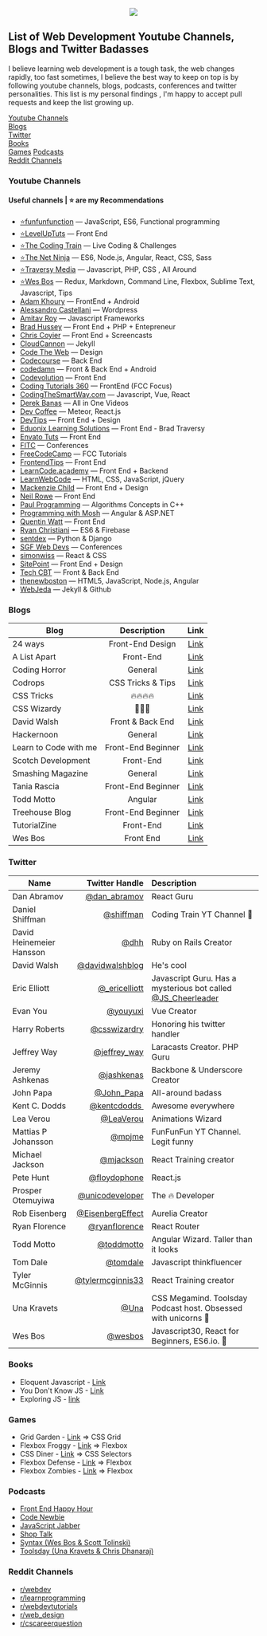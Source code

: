 

<p align="center">
<img src="http://i.imgur.com/7XJp1hQ.png"> 
</p>


## List of Web Development Youtube Channels, Blogs and Twitter Badasses

I believe learning web development is a tough task, the web changes rapidly, too fast sometimes, I believe the best way to keep on top is by following youtube channels, blogs, podcasts, conferences and twitter personalities. This list is my personal findings , I'm happy to accept pull requests and keep the list growing up.

[Youtube Channels](#youtube-channels)  
[Blogs](#blogs)    
[Twitter](#twitter)  
[Books](#books)   
[Games](#games)
[Podcasts](#podcasts)  
[Reddit Channels](#reddit-channels)    

### Youtube Channels

#### Useful channels | ⭐ are my Recommendations

- [⭐funfunfunction](https://www.youtube.com/channel/UCO1cgjhGzsSYb1rsB4bFe4Q) — JavaScript, ES6, Functional programming
- [⭐LevelUpTuts](http://www.youtube.com/user/LevelUpTuts) — Front End
- [⭐The Coding Train](https://www.youtube.com/channel/UCvjgXvBlbQiydffZU7m1_aw/undefined) — Live Coding & Challenges
- [⭐The Net Ninja](https://www.youtube.com/channel/UCW5YeuERMmlnqo4oq8vwUpg) — ES6, Node.js, Angular, React, CSS, Sass
- [⭐Traversy Media](https://www.youtube.com/user/TechGuyWeb) — Javascript, PHP, CSS , All Around
- [⭐Wes Bos](https://www.youtube.com/user/wesbos) — Redux, Markdown, Command Line, Flexbox, Sublime Text, Javascript, Tips
- [Adam Khoury](https://www.youtube.com/channel/UCpzRDg0orQBZFBPzeXm1yNg) — FrontEnd + Android
- [Alessandro Castellani](https://www.youtube.com/channel/UCbmBY_XYZqCa2G0XmFA7ZWg) — Wordpress
- [Amitav Roy](https://www.youtube.com/channel/UC4gijXR8cM4gmEt9Olse-TQ) — Javascript Frameworks
- [Brad Hussey](https://www.youtube.com/user/hussey17) — Front End + PHP + Entepreneur
- [Chris Coyier](http://www.youtube.com/user/realcsstricks) — Front End + Screencasts
- [CloudCannon](https://www.youtube.com/channel/UC8CXR0-3I70i1tfPg1PAE1g) — Jekyll
- [Code The Web](https://www.youtube.com/channel/UCxSITxL2JbF229OGCqieVZw/undefined) — Design
- [Codecourse](https://www.youtube.com/channel/UCpOIUW62tnJTtpWFABxWZ8g) — Back End
- [codedamn](https://www.youtube.com/channel/UCJUmE61LxhbhudzUugHL2wQ) — Front & Back End + Android
- [Codevolution](https://www.youtube.com/channel/UC80PWRj_ZU8Zu0HSMNVwKWw) — Front End
- [Coding Tutorials 360](https://www.youtube.com/channel/UC5Wi_NYysX-LfcqT3Hq9Faw) — FrontEnd (FCC Focus)
- [CodingTheSmartWay.com](https://www.youtube.com/channel/UCLXQoK41TOcIsWtY-BgB_kQ) — Javascript, Vue, React 
- [Derek Banas](http://www.youtube.com/user/derekbanas) — All in One Videos
- [Dev Coffee](https://www.youtube.com/channel/UCqr-7GDVTsdNBCeufvERYuw) — Meteor, React.js
- [DevTips](http://www.youtube.com/user/DevTipsForDesigners) — Front End + Design
- [Eduonix Learning Solutions](https://www.youtube.com/channel/UCAQjmY2DJqwU3Eqz0oN83aw) — Front End - Brad Traversy
- [Envato Tuts](https://www.youtube.com/channel/UC8lxnUR_CzruT2KA6cb7p0Q) — Front End
- [FITC](https://www.youtube.com/channel/UCmaq7t-9UQW8GmN2cN1J8LQ) — Conferences
- [FreeCodeCamp](https://www.youtube.com/channel/UC8butISFwT-Wl7EV0hUK0BQURL) — FCC Tutorials
- [FrontendTips](https://www.youtube.com/channel/UC0abAX9cuVB0klLobCewq-g) — Front End
- [LearnCode.academy](http://www.youtube.com/user/learncodeacademy) — Front End + Backend
- [LearnWebCode](http://www.youtube.com/user/LearnWebCode) — HTML, CSS, JavaScript, jQuery
- [Mackenzie Child](https://www.youtube.com/channel/UCfWZwsP8trUy5uHJg8gcGIQURL) — Front End + Design
- [Neil Rowe](http://www.youtube.com/user/CodersGuide) — Front End
- [Paul Programming](https://www.youtube.com/channel/UCcDGsN3JxMavDkM9INRLGFA) — Algorithms Concepts in C++
- [Programming with Mosh](https://www.youtube.com/channel/UCWv7vMbMWH4-V0ZXdmDpPBA) — Angular & ASP.NET
- [Quentin Watt](http://www.youtube.com/user/QuentinWatt) — Front End
- [Ryan Christiani](https://www.youtube.com/channel/UCGzkH_sGqhiZfsk2khuhmZg) — ES6 & Firebase
- [sentdex](https://www.youtube.com/channel/UCfzlCWGWYyIQ0aLC5w48gBQ) — Python & Django
- [SGF Web Devs](https://www.youtube.com/channel/UC09Jd4ouiP_BUc7REYhC2kw) — Conferences
- [simonwiss](https://www.youtube.com/channel/UCN4tVpI6nsadgWAtGqL-J-g) — React & CSS
- [SitePoint](https://www.youtube.com/user/SitePoint) — Front End + Design
- [Tech CBT](https://www.youtube.com/channel/UCJ1GreMvJv6U5JtPGCinwJw) — Front & Back End
- [thenewboston](http://www.youtube.com/user/thenewboston) — HTML5, JavaScript, Node.js, Angular
- [WebJeda](https://www.youtube.com/channel/UCbOO7d0vVo0kIrkd7m32irg) — Jekyll & Github



### Blogs

| Blog   |      Description      |  Link |
|----------|:-------------:|:------:|
| 24 ways |  Front-End Design | [Link](https://24ways.org/) |
| A List Apart |  Front-End  | [Link](https://alistapart.com/) |
| Coding Horror |  General | [Link](https://blog.codinghorror.com/) |
| Codrops |  CSS Tricks & Tips | [Link](https://tympanus.net/codrops/) |
| CSS Tricks |  🔥🔥🔥🔥 | [Link](https://css-tricks.com/) |
| CSS Wizardy |  👻👻👻 | [Link](https://csswizardry.com/) |
| David Walsh |  Front & Back End | [Link](https://davidwalsh.name/) |
| Hackernoon |  General | [Link](https://hackernoon.com/) |
| Learn to Code with me |  Front-End Beginner | [Link](http://learntocodewith.me/blog/) |
| Scotch Development |  Front-End | [Link](https://scotch.io/) |
| Smashing Magazine |  General | [Link](http://www.smashingmagazine.com/) |
| Tania Rascia |  Front-End Beginner | [Link](https://www.taniarascia.com/) |
| Todd Motto | Angular | [Link](https://toddmotto.com/) |
| Treehouse Blog |  Front-End Beginner | [Link](http://blog.teamtreehouse.com/) |
| TutorialZine |  Front-End | [Link](https://tutorialzine.com/) |
| Wes Bos |  Front End | [Link](http://wesbos.com/blog/) |


### Twitter

| Name   |      Twitter Handle      |  Description |
|----------|-------------:|:------|
| Dan Abramov |    [@dan_abramov](https://twitter.com/dan_abramov‏)   |   React Guru |
| Daniel Shiffman | [@shiffman](https://twitter.com/shiffman)| Coding Train YT Channel 🚆|
| David Heinemeier Hansson | [@dhh](https://twitter.com/dhh)| Ruby on Rails Creator |
| David Walsh ‏ |    [@davidwalshblog](https://twitter.com/davidwalshblog)   |   He's cool |
| Eric Elliott |    [@_ericelliott](https://twitter.com/_ericelliott)   |   Javascript Guru. Has a mysterious bot called [@JS_Cheerleader](https://twitter.com/JS_Cheerleader) |
| Evan You | [@youyuxi](https://twitter.com/dhhyouyuxi) | Vue Creator |
| Harry Roberts‏ |    [@csswizardry](https://twitter.com/csswizardry)   |   Honoring his twitter handler |
| Jeffrey Way |    [@jeffrey_way](https://twitter.com/jeffrey_way)   |   Laracasts Creator. PHP Guru |
| Jeremy Ashkenas‏ |    [@jashkenas](https://twitter.com/csswizardry)   |   Backbone & Underscore Creator |
| John Papa ‏ |    [@John_Papa](https://twitter.com/John_Papa)   |   All-around badass |
| Kent C. Dodds |    [@kentcdodds ‏](https://twitter.com/kentcdodds)   |   Awesome everywhere |
| Lea Verou ‏ |    [@LeaVerou](https://twitter.com/LeaVerou)   |   Animations Wizard |
| Mattias P Johansson |    [@mpjme](https://twitter.com/mpjme)   |   FunFunFun YT Channel. Legit funny |
| Michael Jackson |    [@mjackson](https://twitter.com/mjackson)   |   React Training creator |
| Pete Hunt |    [@floydophone](https://twitter.com/floydophone)   |   React.js |
| Prosper Otemuyiwa |    [@unicodeveloper](https://twitter.com/unicodeveloper‏)   | The 🔥 Developer |
| Rob Eisenberg |    [@EisenbergEffect](https://twitter.com/EisenbergEffect)   |   Aurelia Creator |
| Ryan Florence |    [@ryanflorence](https://twitter.com/ryanflorence)   |   React Router |
| Todd Motto ‏ |    [@toddmotto](https://twitter.com/toddmotto)   |   Angular Wizard. Taller than it looks |
| Tom Dale |    [@tomdale](https://twitter.com/tomdale)   |   Javascript thinkfluencer |
| Tyler McGinnis |    [@tylermcginnis33](https://twitter.com/tylermcginnis33)   |   React Training creator |
| Una Kravets | [@Una](https://twitter.com/Una)| CSS Megamind. Toolsday Podcast host. Obsessed with unicorns 🦄|
| Wes Bos |  [@wesbos](https://twitter.com/wesbos) | Javascript30, React for Beginners, ES6.io. 🍖 |


### Books

- Eloquent Javascript - [Link](http://eloquentjavascript.net/)
- You Don't Know JS - [Link](https://github.com/getify/You-Dont-Know-JS)
- Exploring JS - [link](http://exploringjs.com/)

### Games

- Grid Garden - [Link](http://cssgridgarden.com/) => CSS Grid
- Flexbox Froggy - [Link](http://flexboxfroggy.com/) => Flexbox
- CSS Diner - [Link](http://flukeout.github.io/) => CSS Selectors
- Flexbox Defense - [Link](http://www.flexboxdefense.com/) => Flexbox
- Flexbox Zombies - [Link](http://flexboxzombies.com/p/flexbox-zombies) => Flexbox

### Podcasts

 * [Front End Happy Hour](http://frontendhappyhour.com/)
 * [Code Newbie](http://www.codenewbie.org/)
 * [JavaScript Jabber](https://devchat.tv/js-jabber)
 * [Shop Talk](http://shoptalkshow.com/)
 * [Syntax (Wes Bos & Scott Tolinski)](https://syntax.fm/)
 * [Toolsday (Una Kravets & Chris Dhanaraj)](http://www.toolsday.io/)

### Reddit Channels

*  [r/webdev](https://www.reddit.com/r/webdev/)
*  [r/learnprogramming](https://www.reddit.com/r/learnprogramming/)
*  [r/webdevtutorials](https://www.reddit.com/r/WebdevTutorials/)
*  [r/web_design](https://www.reddit.com/r/web_design/)
*  [r/cscareerquestion](https://www.reddit.com/r/cscareerquestions)